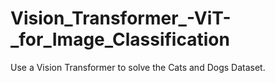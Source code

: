 # Vision_Transformer_-ViT-_for_Image_Classification
Use a Vision Transformer to solve the Cats and Dogs Dataset. 
